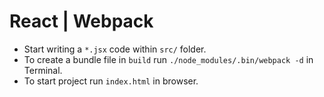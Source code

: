 # React | Webpack

* Start writing a `*.jsx` code within `src/` folder.
* To create a bundle file in `build` run `./node_modules/.bin/webpack -d` in Terminal.
* To start project run `index.html` in browser.
